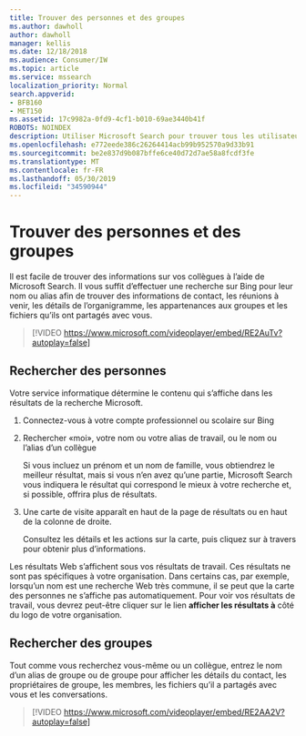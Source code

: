 ```yaml
---
title: Trouver des personnes et des groupes
ms.author: dawholl
author: dawholl
manager: kellis
ms.date: 12/18/2018
ms.audience: Consumer/IW
ms.topic: article
ms.service: mssearch
localization_priority: Normal
search.appverid:
- BFB160
- MET150
ms.assetid: 17c9982a-0fd9-4cf1-b010-69ae3440b41f
ROBOTS: NOINDEX
description: Utiliser Microsoft Search pour trouver tous les utilisateurs de votre entreprise et les informations que vous verrez
ms.openlocfilehash: e772eede386c26264414acb99b952570a9d33b91
ms.sourcegitcommit: be2e837d9b087bffe6ce40d72d7ae58a8fcdf3fe
ms.translationtype: MT
ms.contentlocale: fr-FR
ms.lasthandoff: 05/30/2019
ms.locfileid: "34590944"
---
```

# <a name="find-people-and-groups"></a>Trouver des personnes et des groupes

Il est facile de trouver des informations sur vos collègues à l’aide de Microsoft Search. Il vous suffit d’effectuer une recherche sur Bing pour leur nom ou alias afin de trouver des informations de contact, les réunions à venir, les détails de l’organigramme, les appartenances aux groupes et les fichiers qu’ils ont partagés avec vous.
  
> [!VIDEO https://www.microsoft.com/videoplayer/embed/RE2AuTv?autoplay=false]
  
## <a name="find-people"></a>Rechercher des personnes

Votre service informatique détermine le contenu qui s’affiche dans les résultats de la recherche Microsoft.
  
1. Connectez-vous à votre compte professionnel ou scolaire sur Bing
    
2. Rechercher «moi», votre nom ou votre alias de travail, ou le nom ou l’alias d’un collègue
    
    Si vous incluez un prénom et un nom de famille, vous obtiendrez le meilleur résultat, mais si vous n’en avez qu’une partie, Microsoft Search vous indiquera le résultat qui correspond le mieux à votre recherche et, si possible, offrira plus de résultats.
    
3. Une carte de visite apparaît en haut de la page de résultats ou en haut de la colonne de droite.
    
    Consultez les détails et les actions sur la carte, puis cliquez sur à travers pour obtenir plus d’informations.
    
Les résultats Web s’affichent sous vos résultats de travail. Ces résultats ne sont pas spécifiques à votre organisation. Dans certains cas, par exemple, lorsqu’un nom est une recherche Web très commune, il se peut que la carte des personnes ne s’affiche pas automatiquement. Pour voir vos résultats de travail, vous devrez peut-être cliquer sur le lien **afficher les résultats à** côté du logo de votre organisation. 
  
## <a name="find-groups"></a>Rechercher des groupes

Tout comme vous recherchez vous-même ou un collègue, entrez le nom d’un alias de groupe ou de groupe pour afficher les détails du contact, les propriétaires de groupe, les membres, les fichiers qu’il a partagés avec vous et les conversations.
  
> [!VIDEO https://www.microsoft.com/videoplayer/embed/RE2AA2V?autoplay=false]
  

  

